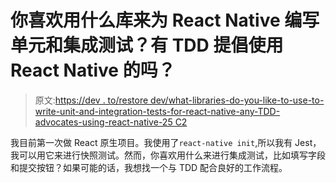 # 你喜欢用什么库来为 React Native 编写单元和集成测试？有 TDD 提倡使用 React Native 的吗？

> 原文:[https://dev . to/restore dev/what-libraries-do-you-like-to-use-to-write-unit-and-integration-tests-for-react-native-any-TDD-advocates-using-react-native-25 C2](https://dev.to/restoreddev/what-libraries-do-you-like-to-use-to-write-unit-and-integration-tests-for-react-native-any-tdd-advocates-using-react-native-25c2)

我目前第一次做 React 原生项目。我使用了`react-native init`,所以我有 Jest，我可以用它来进行快照测试。然而，你喜欢用什么来进行集成测试，比如填写字段和提交按钮？如果可能的话，我想找一个与 TDD 配合良好的工作流程。